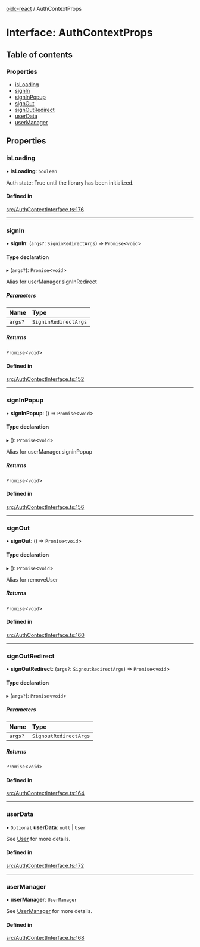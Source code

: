[oidc-react](../README.md) / AuthContextProps

# Interface: AuthContextProps

## Table of contents

### Properties

- [isLoading](AuthContextProps.md#isloading)
- [signIn](AuthContextProps.md#signin)
- [signInPopup](AuthContextProps.md#signinpopup)
- [signOut](AuthContextProps.md#signout)
- [signOutRedirect](AuthContextProps.md#signoutredirect)
- [userData](AuthContextProps.md#userdata)
- [userManager](AuthContextProps.md#usermanager)

## Properties

### isLoading

• **isLoading**: `boolean`

Auth state: True until the library has been initialized.

#### Defined in

[src/AuthContextInterface.ts:176](https://github.com/bjerkio/oidc-react/blob/main/src/AuthContextInterface.ts#L176)

___

### signIn

• **signIn**: (`args?`: `SigninRedirectArgs`) => `Promise`<`void`\>

#### Type declaration

▸ (`args?`): `Promise`<`void`\>

Alias for userManager.signInRedirect

##### Parameters

| Name | Type |
| :------ | :------ |
| `args?` | `SigninRedirectArgs` |

##### Returns

`Promise`<`void`\>

#### Defined in

[src/AuthContextInterface.ts:152](https://github.com/bjerkio/oidc-react/blob/main/src/AuthContextInterface.ts#L152)

___

### signInPopup

• **signInPopup**: () => `Promise`<`void`\>

#### Type declaration

▸ (): `Promise`<`void`\>

Alias for userManager.signinPopup

##### Returns

`Promise`<`void`\>

#### Defined in

[src/AuthContextInterface.ts:156](https://github.com/bjerkio/oidc-react/blob/main/src/AuthContextInterface.ts#L156)

___

### signOut

• **signOut**: () => `Promise`<`void`\>

#### Type declaration

▸ (): `Promise`<`void`\>

Alias for removeUser

##### Returns

`Promise`<`void`\>

#### Defined in

[src/AuthContextInterface.ts:160](https://github.com/bjerkio/oidc-react/blob/main/src/AuthContextInterface.ts#L160)

___

### signOutRedirect

• **signOutRedirect**: (`args?`: `SignoutRedirectArgs`) => `Promise`<`void`\>

#### Type declaration

▸ (`args?`): `Promise`<`void`\>

##### Parameters

| Name | Type |
| :------ | :------ |
| `args?` | `SignoutRedirectArgs` |

##### Returns

`Promise`<`void`\>

#### Defined in

[src/AuthContextInterface.ts:164](https://github.com/bjerkio/oidc-react/blob/main/src/AuthContextInterface.ts#L164)

___

### userData

• `Optional` **userData**: ``null`` \| `User`

See [User](https://authts.github.io/oidc-client-ts/classes/User.html) for more details.

#### Defined in

[src/AuthContextInterface.ts:172](https://github.com/bjerkio/oidc-react/blob/main/src/AuthContextInterface.ts#L172)

___

### userManager

• **userManager**: `UserManager`

See [UserManager](https://authts.github.io/oidc-client-ts/classes/UserManager.html) for more details.

#### Defined in

[src/AuthContextInterface.ts:168](https://github.com/bjerkio/oidc-react/blob/main/src/AuthContextInterface.ts#L168)
